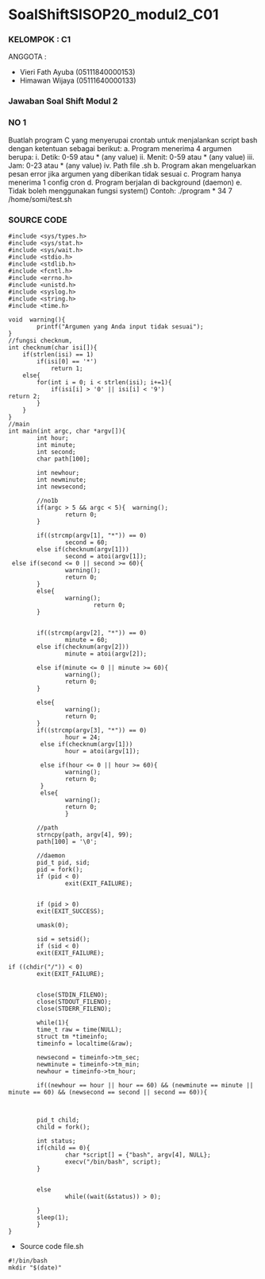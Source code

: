 # SoalShiftSISOP20_modul2_C01

### KELOMPOK        : C1
ANGGOTA         :

* Vieri Fath Ayuba     (05111840000153)
* Himawan Wijaya       (05111640000133)


### Jawaban Soal Shift Modul 2
### NO 1
Buatlah program C yang menyerupai crontab untuk menjalankan script bash dengan ketentuan sebagai berikut:
a. Program menerima 4 argumen berupa:
i. Detik: 0-59 atau * (any value)
ii. Menit: 0-59 atau * (any value)
iii. Jam: 0-23 atau * (any value)
iv. Path file .sh
b. Program akan mengeluarkan pesan error jika argumen yang diberikan tidak sesuai
c. Program hanya menerima 1 config cron
d. Program berjalan di background (daemon)
e. Tidak boleh menggunakan fungsi system()
Contoh: ./program \* 34 7 /home/somi/test.sh


### SOURCE CODE
```
#include <sys/types.h>
#include <sys/stat.h>
#include <sys/wait.h>
#include <stdio.h>
#include <stdlib.h>
#include <fcntl.h>
#include <errno.h>
#include <unistd.h>
#include <syslog.h>
#include <string.h>
#include <time.h>

void  warning(){
        printf("Argumen yang Anda input tidak sesuai");
}
//fungsi checknum,
int checknum(char isi[]){
    if(strlen(isi) == 1)
        if(isi[0] == '*')
            return 1;
    else{
        for(int i = 0; i < strlen(isi); i+=1){
            if(isi[i] > '0' || isi[i] < '9')
return 2;
        }
    } 
}
//main
int main(int argc, char *argv[]){
        int hour;
        int minute;
        int second;
        char path[100];

        int newhour;
        int newminute;
        int newsecond;

        //no1b
        if(argc > 5 && argc < 5){  warning();
                return 0;
        }

        if((strcmp(argv[1], "*")) == 0) 
                second = 60;
        else if(checknum(argv[1]))
                second = atoi(argv[1]);
 else if(second <= 0 || second >= 60){
                warning();
                return 0;
        }
        else{
                warning();
                        return 0;
        }


        if((strcmp(argv[2], "*")) == 0) 
                minute = 60;
        else if(checknum(argv[2]))
                minute = atoi(argv[2]);

        else if(minute <= 0 || minute >= 60){
                warning();
                return 0;
        }

        else{
                warning();
                return 0;
        }
        if((strcmp(argv[3], "*")) == 0) 
                hour = 24;
         else if(checknum(argv[1]))
                hour = atoi(argv[1]);

         else if(hour <= 0 || hour >= 60){
                warning();
                return 0;
         }
         else{
                warning();
                return 0;
                }

        //path
        strncpy(path, argv[4], 99);
        path[100] = '\0';

        //daemon
        pid_t pid, sid;
        pid = fork();
        if (pid < 0)
                exit(EXIT_FAILURE);


        if (pid > 0)
        exit(EXIT_SUCCESS);

        umask(0);

        sid = setsid();
        if (sid < 0)
        exit(EXIT_FAILURE);

if ((chdir("/")) < 0)
        exit(EXIT_FAILURE);


        close(STDIN_FILENO);
        close(STDOUT_FILENO);
        close(STDERR_FILENO);

        while(1){
        time_t raw = time(NULL);
        struct tm *timeinfo;
        timeinfo = localtime(&raw);
        
        newsecond = timeinfo->tm_sec;
        newminute = timeinfo->tm_min;
        newhour = timeinfo->tm_hour;

        if((newhour == hour || hour == 60) && (newminute == minute || minute == 60) && (newsecond == second || second == 60)){



        pid_t child;
        child = fork();

        int status;
        if(child == 0){
                char *script[] = {"bash", argv[4], NULL};
                execv("/bin/bash", script);
        }


        else
                while((wait(&status)) > 0);

        }       
        sleep(1);
        }
}        
```

* Source code file.sh
```
#!/bin/bash
mkdir "$(date)"        
```


     
        
        
        
        


